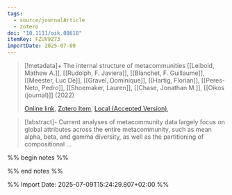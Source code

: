 ```yaml
---
tags:
  - source/journalArticle
  - zotero
doi: "10.1111/oik.08618"
itemKey: FZUV9Z73
importDate: 2025-07-09
---
```

>[!metadata]+
> The internal structure of metacommunities
> [[Leibold, Mathew A.]], [[Rudolph, F. Javiera]], [[Blanchet, F. Guillaume]], [[Meester, Luc De]], [[Gravel, Dominique]], [[Hartig, Florian]], [[Peres-Neto, Pedro]], [[Shoemaker, Lauren]], [[Chase, Jonathan M.]], 
> [[Oikos (journal)]] (2022)
> 
> [Online link](https://nsojournals.onlinelibrary.wiley.com/doi/10.1111/oik.08618), [Zotero Item](zotero://select/library/items/FZUV9Z73), [Local (Accepted Version)](file://C:/Users/aburg/Documents/references/zotero/storage/AD3D5C64/Leibold2022_internalstructure.pdf), 

>[!abstract]-
>Current analyses of metacommunity data largely focus on global attributes across the entire metacommunity, such as mean alpha, beta, and gamma diversity, as well as the partitioning of compositional ...

%% begin notes %%

%% end notes %%

%% Import Date: 2025-07-09T15:24:29.807+02:00 %%
